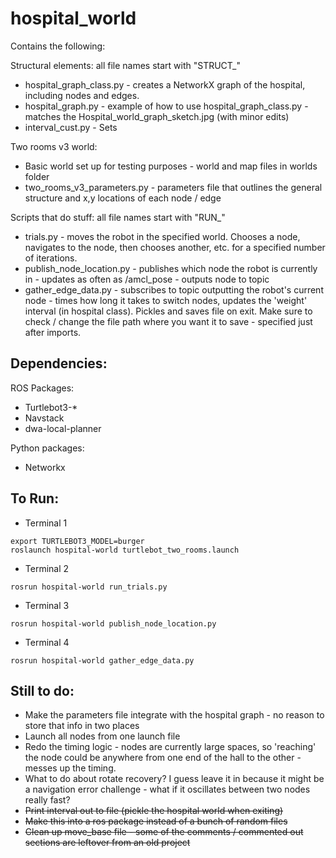# hospital_world

Contains the following:

Structural elements: all file names start with "STRUCT_"
* hospital_graph_class.py - creates a NetworkX graph of the hospital, including nodes and edges.
* hospital_graph.py - example of how to use hospital_graph_class.py - matches the Hospital_world_graph_sketch.jpg (with minor edits)
* interval_cust.py - Sets 

Two rooms v3 world:
* Basic world set up for testing purposes - world and map files in worlds folder
* two_rooms_v3_parameters.py - parameters file that outlines the general structure and x,y locations of each node / edge

Scripts that do stuff: all file names start with "RUN_"
* trials.py - moves the robot in the specified world. Chooses a node, navigates to the node, then chooses another, etc. for a specified number of iterations. 
* publish_node_location.py - publishes which node the robot is currently in - updates as often as /amcl_pose - outputs node to topic 
* gather_edge_data.py - subscribes to topic outputting the robot's current node - times how long it takes to switch nodes, updates the 'weight' interval (in hospital class). Pickles and saves file on exit. Make sure to check / change the file path where you want it to save - specified just after imports.


Dependencies:
-
ROS Packages:
* Turtlebot3-*
* Navstack
* dwa-local-planner

Python packages:
* Networkx

 To Run:
-
* Terminal 1 
```
export TURTLEBOT3_MODEL=burger
roslaunch hospital-world turtlebot_two_rooms.launch
```
* Terminal 2
```
rosrun hospital-world run_trials.py
```
* Terminal 3 
```
rosrun hospital-world publish_node_location.py 
```
* Terminal 4 
```
rosrun hospital-world gather_edge_data.py
```

Still to do:
- 
* Make the parameters file integrate with the hospital graph - no reason to store that info in two places
* Launch all nodes from one launch file
* Redo the timing logic - nodes are currently large spaces, so 'reaching' the node could be anywhere from one end of the hall to the other - messes up the timing.
* What to do about rotate recovery? I guess leave it in because it might be a navigation error challenge - what if it oscillates between two nodes really fast?
* ~~Print interval out to file (pickle the hospital world when exiting)~~
* ~~Make this into a ros package instead of a bunch of random files~~
* ~~Clean up move_base file - some of the comments / commented out sections are leftover from an old project~~
